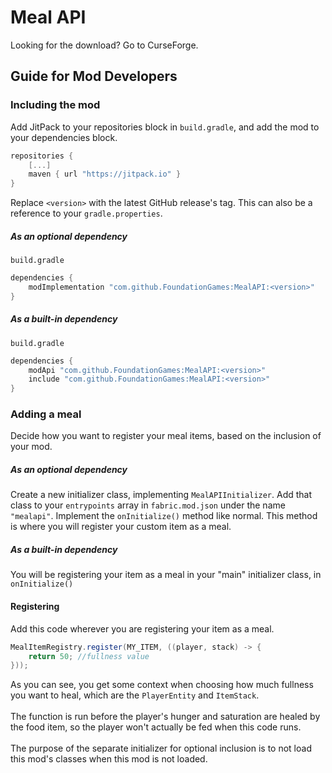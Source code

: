 # Meal API
Looking for the download? Go to CurseForge.
## Guide for Mod Developers
### Including the mod
Add JitPack to your repositories block in `build.gradle`, and add the mod to your dependencies block.
```gradle
repositories {
	[...]
	maven { url "https://jitpack.io" }
}
```
Replace `<version>` with the latest GitHub release's tag. This can also be a reference to your `gradle.properties`.
##### As an *optional* dependency
`build.gradle`
```gradle
dependencies {
	modImplementation "com.github.FoundationGames:MealAPI:<version>"
}
```
##### As a *built-in* dependency
`build.gradle`
```gradle
dependencies {
	modApi "com.github.FoundationGames:MealAPI:<version>"
	include "com.github.FoundationGames:MealAPI:<version>"
}
```
### Adding a meal
Decide how you want to register your meal items, based on the inclusion of your mod.
##### As an *optional* dependency
Create a new initializer class, implementing `MealAPIInitializer`.
Add that class to your `entrypoints` array in `fabric.mod.json` under the name `"mealapi"`.
Implement the `onInitialize()` method like normal. This method is where you will register your custom item as a meal.
##### As a *built-in* dependency
You will be registering your item as a meal in your "main" initializer class, in `onInitialize()`
#### Registering
Add this code wherever you are registering your item as a meal.
```java
MealItemRegistry.register(MY_ITEM, ((player, stack) -> {
	return 50; //fullness value
}));
```
As you can see, you get some context when choosing how much fullness you want to heal, which are the `PlayerEntity` and `ItemStack`.<br></br>
The function is run before the player's hunger and saturation are healed by the food item, so the player won't actually be fed when this code runs.<br></br>
The purpose of the separate initializer for optional inclusion is to not load this mod's classes when this mod is not loaded.
